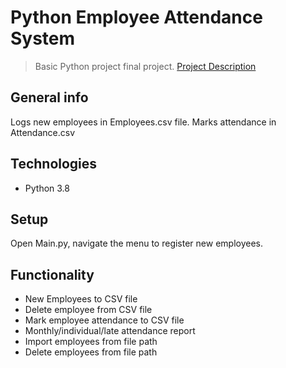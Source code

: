 # Python Employee Attendance System
> Basic Python project final project. [Project Description](https://docs.google.com/document/d/1I7rGC4MinyfMwoaTdh0MneBuQkmgPx_XiE9gnvnV-AY/edit#)

## General info
Logs new employees in Employees.csv file. 
Marks attendance in Attendance.csv

## Technologies
* Python 3.8

## Setup
Open Main.py, navigate the menu to register new employees.


## Functionality
* New Employees to CSV file
* Delete employee from CSV file
* Mark employee attendance to CSV file
* Monthly/individual/late attendance report
* Import employees from file path
* Delete employees from file path
